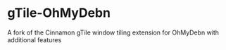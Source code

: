 # gTile-OhMyDebn
A fork of the Cinnamon gTile window tiling extension for OhMyDebn with additional features
